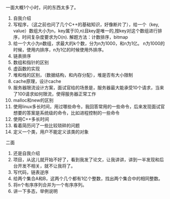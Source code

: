 
一面大概1个小时，问的东西太多了。
1. 自我介绍
2. 写程序，（这之前也问了几个C++的基础知识，好像断片了），给一个（key, value）数组大小为n，key属于[0,n)且key是唯一的,按key对这个数组进行排序，时间复杂度要求为O(n).
   解题方法：计数排序，bitmap
3. 给一个大小为n数组，求最大的k个数，分为n为1000，和n为1亿。
   n为1000的时候，使用内排序，n为1亿的时候使用外排序。
4. 链表排序
5. 数组和指针的区别
6. 虚函数的实现
7. 堆和栈的区别，（数据结构，和内存分配），堆是否有大小限制
8. cache原理，设计cache
9. 服务器限流设计方案，面试官给的场景是，服务器最大能承受10个请求，当来了100请求如何限流，使得服务器正常工作
10. malloc和new的区别
11. 使用linux多长时间，用过哪些命令，我回答常用的一些命令，后来发现面试官想要的答案是系统级的命令，比如进程控制的一些命令
12. 使用C++多长时间
13. 看着简历问了一些比较琐碎的问题
14. 定义一个类，用户不能定义该类的对象


二面
1. 还是自我介绍
2. 项目，从这儿就开始不好了，看到我发了论文，让我讲讲，讲到一半发现和后台开发不相关，就不让我将了。
3. 写代码，链表逆序
4. 给两个集合A和B，这两个几个都有1亿个整数，找出两个集合中的相同整数。
5. 将n个有序序列合并为一个有序序列。
6. 讲一下多态，举例说明
